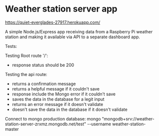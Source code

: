 # Weather station server app

<https://quiet-everglades-27917.herokuapp.com/>

A simple Node.js/Express app receiving data from a Raspberry Pi weather station and making it available via API to a separate dashboard app.

Tests:

Testing Root route '/':

- response status should be 200

Testing the api route:

- returns a confirmation message
- returns a helpful message if it couldn't save
- response include the Mongo error if it couldn't save
- saves the data in the database for a legit input
- returns an error message if it doesn't validate
- doesn't save the data in the database if it doesn't validate

Connect to mongo production database:
mongo "mongodb+srv://weather-station-server-zrxmz.mongodb.net/test" --username weather-station-master

